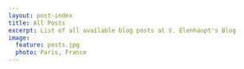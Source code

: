 ```yaml
---
layout: post-index
title: All Posts
excerpt: List of all available blog posts at V. Elenhaupt's Blog
image:
  feature: posts.jpg
  photo: Paris, France
---
```

